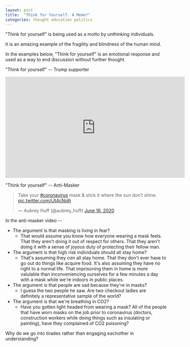 ```yaml
---
layout: post
title:  "Think for Yourself. A Meme?"
categories: thought education politics
---
```


"Think for yourself" is being used as a motto by unthinking individuals.

It is an amazing example of the fragility and blindness of the human mind.

In the examples below, "Think for yourself" is an emotional response and used as a way to end discussion without further thought.

"Think for yourself" -- Trump supporter
<iframe width="560" height="315" src="https://www.youtube.com/embed/NzDhm808oU4?start=697" frameborder="0" allow="accelerometer; autoplay; encrypted-media; gyroscope; picture-in-picture" allowfullscreen></iframe>

"Think for yourself" -- Anti-Masker
<blockquote class="twitter-tweet"><p lang="en" dir="ltr">Take your <a href="https://twitter.com/hashtag/coronavirus?src=hash&amp;ref_src=twsrc%5Etfw">#coronavirus</a> mask &amp; stick it where the sun don’t shine. <a href="https://t.co/iJt4cNidlj">pic.twitter.com/iJt4cNidlj</a></p>&mdash; Aubrey Huff (@aubrey_huff) <a href="https://twitter.com/aubrey_huff/status/1273018665391099904?ref_src=twsrc%5Etfw">June 16, 2020</a></blockquote> <script async src="https://platform.twitter.com/widgets.js" charset="utf-8"></script>

In the anti-masker video --

* The argument is that masking is living in fear?
  * That would assume you know how everyone wearing a mask feels. That they aren't doing it out of respect for others. That they aren't doing it with a sense of joyous duty of protecting their fellow man.
* The argument is that high risk individuals should all stay home?
  * That's assuming they _can_ all stay home. That they don't ever have to go out do things like acquire food. It's also assuming they have no right to a normal life. That imprisoning them in home is more valulable than inconveniencing ourselves for a few minutes a day with a mask while we're indoors in public places.
* The argument is that people are sad because they're in masks?
  * I guess the two people he saw. Are two checkout ladies are definitely a representative sample of the world?
* The argument is that we're breathing in CO2?
  * Have you gotten light headed from wearing a mask? All of the people that have worn masks on the job prior to coronavirus (doctors, construction workers while doing things such as insulating or painting), have they complained of CO2 poisoning?

Why do we go into tirades rather than engaging eachother in understanding?
